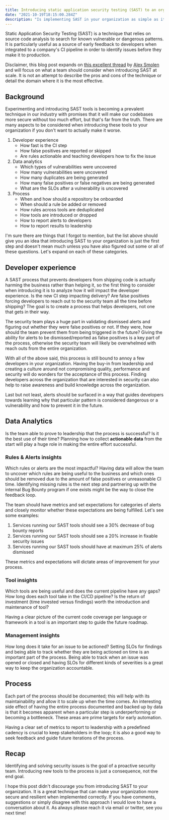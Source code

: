 ```yaml
---
title: Introducing static application security testing (SAST) to an organization
date: "2021-10-19T18:15:00.284Z"
description: "Is implementing SAST in your organization as simple as it looks?"
---
```


Static Application Security Testing (SAST) is a technique that relies on source code analysis to search for known vulnerable or dangerous patterns. It is particularly useful as a source of early feedback to developers when integrated to a company's CI pipeline in order to identify issues before they make it to production.

Disclaimer, this blog post expands on [this excellent thread](https://twitter.com/alsmola/status/1411429895222140929) by [Alex Smolen](https://twitter.com/alsmola) and will focus on what a team should consider when introducing SAST at scale. It is not an attempt to describe the pros and cons of the technique or detail the domain where it is the most effective.

## Background

Experimenting and introducing SAST tools is becoming a prevalent technique in our industry with promises that it will make our codebases more secure without too much effort, but that's far from the truth. There are many aspects to be considered when introducing these tools to your organization if you don't want to actually make it worse.

1. Developer experience
    * How fast is the CI step
    * How false positives are reported or skipped
    * Are rules actionable and teaching developers how to fix the issue
2. Data analytics
    * Which types of vulnerabilities were uncovered
    * How many vulnerabilities were uncovered
    * How many duplicates are being generated
    * How many false positives or false negatives are being generated
    * What are the SLOs after a vulnerability is uncovered
3. Process
    * When and how should a repository be onboarded
    * When should a rule be added or removed
    * How rules across tools are deduplicated
    * How tools are introduced or dropped
    * How to report alerts to developers
    * How to report results to leadership

I'm sure there are things that I forgot to mention, but the list above should give you an idea that introducing SAST to your organization is just the first step and doesn't mean much unless you have also figured out some or all of these questions. Let's expand on each of these categories.

## Developer experience

A SAST process that prevents developers from shipping code is actually harming the business rather than helping it, so the first thing to consider when introducing it is to analyze how it will impact the developer experience. Is the new CI step impacting delivery? Are false positives forcing developers to reach out to the security team all the time before shipping? The goal is to create a process that helps developers, not one that gets in their way.

The security team plays a huge part in validating dismissed alerts and figuring out whether they were false positives or not. If they were, how should the team prevent them from being triggered in the future? Giving the ability for alerts to be dismissed/reported as false positives is a key part of the process, otherwise the security team will likely be overwhelmed with reach outs from the entire organization.

With all of the above said, this process is still bound to annoy a few developers in your organization. Having the buy-in from leadership and creating a culture around not compromising quality, performance and security will do wonders for the acceptance of this process. Finding developers across the organization that are interested in security can also help to raise awareness and build knowledge across the organization.

Last but not least, alerts should be surfaced in a way that guides developers towards learning why that particular pattern is considered dangerous or a vulnerability and how to prevent it in the future.

## Data Analytics

Is the team able to prove to leadership that the process is successful? Is it the best use of their time? Planning how to collect **actionable data** from the start will play a huge role in making the entire effort successful.

### Rules & Alerts insights

Which rules or alerts are the most impactful? Having data will allow the team to uncover which rules are being useful to the business and which ones should be removed due to the amount of false positives or unreasonable CI time. Identifying missing rules is the next step and partnering up with the internal Bug Bounty program if one exists might be the way to close the feedback loop.

The team should have metrics and set expectations for  categories of alerts and closely monitor whether these expectations are being fulfilled. Let's see some examples:

1. Services running our SAST tools should see a 30% decrease of bug bounty reports
2. Services running our SAST tools should see a 20% increase in fixable security issues
3. Services running our SAST tools should have at maximum 25% of alerts dismissed

These metrics and expectations will dictate areas of improvement for your process.

### Tool insights

Which tools are being useful and does the current pipeline have any gaps? How long does each tool take in the CI/CD pipeline? Is the return of investment (time invested versus findings) worth the introduction and maintenance of tool?

Having a clear picture of the current code coverage per language or framework in a tool is an important step to guide the future roadmap.

### Management insights

How long does it take for an issue to be actioned? Setting SLOs for findings and being able to track whether they are being actioned on time is an important part of the process. Being able to track when an issue was opened or closed and having SLOs for different kinds of severities is a great way to keep the organization accountable.

## Process

Each part of the process should be documented; this will help with its maintainability and allow it to scale up when the time comes. An interesting side effect of having the entire process documented and backed up by data is that it becomes apparent when a particular step is underperforming or becoming a bottleneck. These areas are prime targets for early automation.

Having a clear set of metrics to report to leadership with a predefined cadency is crucial to keep stakeholders in the loop; it is also a good way to seek feedback and guide future iterations of the process.

## Recap

Identifying and solving security issues is the goal of a proactive security team. Introducing new tools to the process is just a consequence, not the end goal. 

I hope this post didn't discourage you from introducing SAST to your organization. It is a great technique that can make your organization more secure and resilient when implemented correctly. If you have comments, suggestions or simply disagree with this approach I would love to have a conversation about it. As always please reach it via email or twitter, see you next time!
